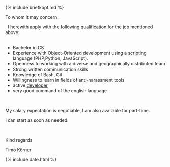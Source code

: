 ---
---

{% include briefkopf.md %}

To whom it may concern:

&nbsp;
I herewith apply with the following qualification for the job mentioned above:  
&nbsp;

- Bachelor in CS
- Experience with Object-Oriented development using a scripting language (PHP,Python, JavaScript). 
- Openness to working with a diverse and geographically distributed team
- Strong written communication skills
- Knowledge of Bash, Git
- Willingness to learn in fields of anti-harassment tools
- active [developer](https://stackexchange.com/users/1886776/timo?tab=activity)
- very good command of the english language

&nbsp;
&nbsp;

My salary expectation is negotiable, I am also available for part-time.

I can start as soon as needed.

&nbsp;

Kind regards
&nbsp;

Timo Körner


{% include date.html %}

<script>
document.getElementById('date').innerHTML=datef()

document.getElementById('comp').innerHTML='Wikimedia'
document.getElementById('job').innerHTML='Staff Software Engineer'

</script>